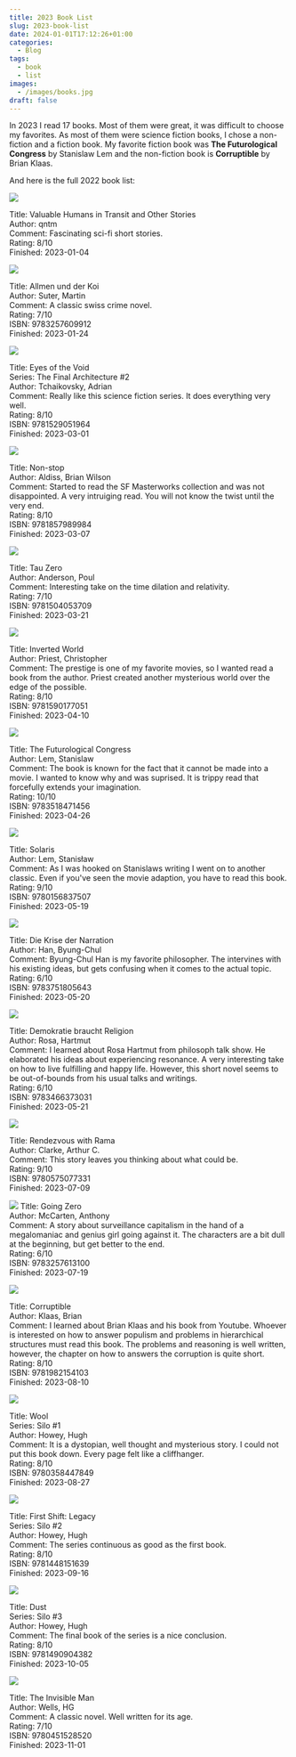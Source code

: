 ```yaml
---
title: 2023 Book List
slug: 2023-book-list
date: 2024-01-01T17:12:26+01:00
categories:
  - Blog
tags:
  - book
  - list
images:
  - /images/books.jpg
draft: false
---
```

In 2023 I read 17 books. Most of them were great, it was difficult to choose my favorites. As most of them were science fiction books, I chose a non-fiction and a fiction book. My favorite fiction book was **The Futurological Congress** by Stanislaw Lem and the non-fiction book is **Corruptible** by Brian Klaas.

And here is the full 2022 book list:

<!--more-->

![](/images/Pasted%20image%2020240101172714.png)

Title: Valuable Humans in Transit and Other Stories\
Author: qntm\
Comment: Fascinating sci-fi short stories.\
Rating: 8/10\
Finished: 2023-01-04

![](/images/9783257609912.png)

Title: Allmen und der Koi\
Author: Suter, Martin\
Comment: A classic swiss crime novel.\
Rating: 7/10\
ISBN: 9783257609912\
Finished: 2023-01-24

![](/images/9781529051964.png)

Title: Eyes of the Void\
Series: The Final Architecture #2\
Author: Tchaikovsky, Adrian\
Comment: Really like this science fiction series. It does everything very well.\
Rating: 8/10\
ISBN: 9781529051964\
Finished: 2023-03-01

![](/images/9781857989984.png)

Title: Non-stop\
Author: Aldiss, Brian Wilson\
Comment: Started to read the SF Masterworks collection and was not disappointed. A very intruiging read. You will not know the twist until the very end.\
Rating: 8/10\
ISBN: 9781857989984\
Finished: 2023-03-07

![](/images/9781504053709.png)

Title: Tau Zero\
Author: Anderson, Poul\
Comment: Interesting take on the time dilation and relativity.\
Rating: 7/10\
ISBN: 9781504053709\
Finished: 2023-03-21

![](/images/9781590177051.png)

Title: Inverted World\
Author: Priest, Christopher\
Comment: The prestige is one of my favorite movies, so I wanted read a book from the author. Priest created another mysterious world over the edge of the possible.\
Rating: 8/10\
ISBN: 9781590177051\
Finished: 2023-04-10

![](/images/9783518471456.png)

Title: The Futurological Congress\
Author: Lem, Stanislaw\
Comment: The book is known for the fact that it cannot be made into a movie. I wanted to know why and was suprised. It is trippy read that forcefully extends your imagination.\
Rating: 10/10\
ISBN: 9783518471456\
Finished: 2023-04-26

![](/images/9780156837507.png)

Title: Solaris\
Author: Lem, Stanisław\
Comment: As I was hooked on Stanislaws writing I went on to another classic. Even if you've seen the movie adaption, you have to read this book.\
Rating: 9/10\
ISBN: 9780156837507\
Finished: 2023-05-19

![](/images/9783751805643.png)

Title: Die Krise der Narration\
Author: Han, Byung-Chul\
Comment: Byung-Chul Han is my favorite philosopher. The intervines with his existing ideas, but gets confusing when it comes to the actual topic.\
Rating: 6/10\
ISBN: 9783751805643\
Finished: 2023-05-20

![](/images/9783466373031.png)

Title: Demokratie braucht Religion\
Author: Rosa, Hartmut\
Comment: I learned about Rosa Hartmut from philosoph talk show. He elaborated his ideas about experiencing resonance. A very interesting take on how to live fulfilling and happy life. However, this short novel seems to be out-of-bounds from his usual talks and writings.\
Rating: 6/10\
ISBN: 9783466373031\
Finished: 2023-05-21

![](/images/9780575077331.png)

Title: Rendezvous with Rama\
Author: Clarke, Arthur C.\
Comment: This story leaves you thinking about what could be.\
Rating: 9/10\
ISBN: 9780575077331\
Finished: 2023-07-09

![](/images/9783257613100.png)
Title: Going Zero\
Author: McCarten, Anthony\
Comment: A story about surveillance capitalism in the hand of a megalomaniac and genius girl going against it. The characters are a bit dull at the beginning, but get better to the end.\
Rating: 6/10\
ISBN: 9783257613100\
Finished: 2023-07-19

![](/images/9781982154103.png)

Title: Corruptible\
Author: Klaas, Brian\
Comment: I learned about Brian Klaas and his book from Youtube. Whoever is interested on how to answer populism and problems in hierarchical structures must read this book. The problems and reasoning is well written, however, the chapter on how to answers the corruption is quite short.\
Rating: 8/10\
ISBN: 9781982154103\
Finished: 2023-08-10

![](/images/9780358447849.png)

Title: Wool\
Series: Silo #1\
Author: Howey, Hugh\
Comment: It is a dystopian, well thought and mysterious story. I could not put this book down. Every page felt like a cliffhanger.\
Rating: 8/10\
ISBN: 9780358447849\
Finished: 2023-08-27

![](/images/9781448151639.png)

Title: First Shift: Legacy\
Series: Silo #2\
Author: Howey, Hugh\
Comment: The series continuous as good as the first book.\
Rating: 8/10\
ISBN: 9781448151639\
Finished: 2023-09-16

![](/images/9781490904382.png)

Title: Dust\
Series: Silo #3\
Author: Howey, Hugh\
Comment: The final book of the series is a nice conclusion.\
Rating: 8/10\
ISBN: 9781490904382\
Finished: 2023-10-05

![](/images/9780451528520.png)

Title: The Invisible Man\
Author: Wells, HG\
Comment: A classic novel. Well written for its age.\
Rating: 7/10\
ISBN: 9780451528520\
Finished: 2023-11-01

